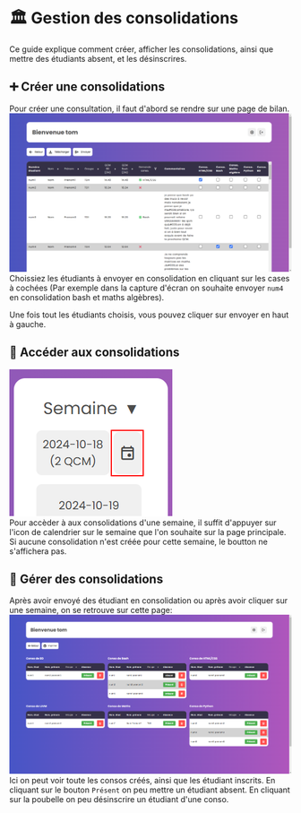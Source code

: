 # 🏛️ Gestion des consolidations
Ce guide explique comment créer, afficher les consolidations, ainsi que mettre des étudiants absent, et les désinscrires.

## ➕ Créer une consolidations
Pour créer une consultation, il faut d'abord se rendre sur une page de bilan.
![alt text](images/manage_1.png)
Choissiez les étudiants à envoyer en consolidation en cliquant sur les cases à cochées (Par exemple dans la capture d'écran on souhaite envoyer `num4` en consolidation bash et maths algèbres).  

Une fois tout les étudiants choisis, vous pouvez cliquer sur envoyer en haut à gauche.

## 🎯 Accéder aux consolidations
![alt text](images/manage_0.png)  
Pour accèder à aux consolidations d'une semaine, il suffit d'appuyer sur l'icon de calendrier sur le semaine que l'on souhaite sur la page principale. Si aucune consolidation n'est créée pour cette semaine, le boutton ne s'affichera pas.

## 🔧 Gérer des consolidations
Après avoir envoyé des étudiant en consolidation ou après avoir cliquer sur une semaine, on se retrouve sur cette page:
![alt text](images/manage_2.png)  
Ici on peut voir toute les consos créés, ainsi que les étudiant inscrits. En cliquant sur le bouton ```Présent``` on peu mettre un étudiant absent. En cliquant sur la poubelle on peu désinscrire un étudiant d'une conso.

